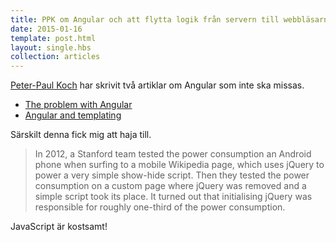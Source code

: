 ```yaml
---
title: PPK om Angular och att flytta logik från servern till webbläsarna →
date: 2015-01-16
template: post.html
layout: single.hbs
collection: articles
---
```

[Peter-Paul Koch](http://quirksmode.org) har skrivit två artiklar om Angular som inte ska missas.

 * [The problem with Angular](http://www.quirksmode.org/blog/archives/2015/01/the_problem_wit.html)
 * [Angular and templating](http://www.quirksmode.org/blog/archives/2015/01/angular_and_tem.html)

Särskilt denna fick mig att haja till.

> In 2012, a Stanford team tested the power consumption an Android phone when surfing to a mobile Wikipedia page, which uses jQuery to power a very simple show-hide script. Then they tested the power consumption on a custom page where jQuery was removed and a simple script took its place. It turned out that initialising jQuery was responsible for roughly one-third of the power consumption.

JavaScript är kostsamt!